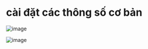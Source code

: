 # cài đặt các thông số cơ bản 

![image](https://user-images.githubusercontent.com/95491130/188358260-2e578a19-5326-454a-8732-e3f6431b4721.png)

![image](https://user-images.githubusercontent.com/95491130/188358280-87b489ed-3b71-4c82-aacf-5123856ba426.png)
